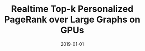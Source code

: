 ---
title: "Realtime Top-k Personalized PageRank over Large Graphs on GPUs"
date: 2019-01-01
publishDate: 2020-10-17T14:59:13.218875Z
authors: ["Jieming Shi", "Renchi Yang*", "Tianyuan Jin", "Xiaokui Xiao", "Yin Yang"]
publication_types: ["2"]
abstract: ""
featured: false
venue: "Proceedings of the VLDB Endowment"
paperurl: "http://www.vldb.org/pvldb/vol13/p15-shi.pdf"
url_code: "https://github.com/jmshi123/kPAR"
doi: "10.14778/3357377.3357379"
---